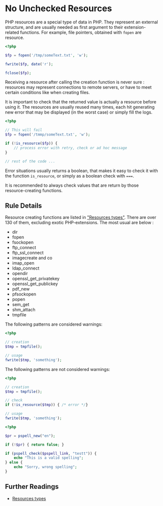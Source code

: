 <!-- Good Practices -->
# No Unchecked Resources

PHP resources are a special type of data in PHP. They represent an external structure, and are usually needed as first argument to their extension-related functions. For example, file pointers, obtained with `fopen` are resource.

```php
<?php

$fp = fopen('/tmp/someText.txt', 'w');

fwrite($fp, date('r');

fclose($fp);

```
Receiving a resource after calling the creation function is never sure : resources may represent connections to remote servers, or have to meet certain conditions like when creating files.

It is important to check that the returned value is actually a resource before using it. The resources are usually reused many times, each hit generating new error that may be displayed (in the worst case) or simply fill the logs. 


```php
<?php

// This will fail
$fp = fopen('/tmmp/someText.txt', 'w');

if (!is_resource($fp)) {
	// process error with retry, check or ad hoc message
}

// rest of the code ...

```

Error situations usually returns a boolean, that makes it easy to check it with the function `is_resource`, or simply as a boolean check with `===`. 

It is recommended to always check values that are return by those resource-creating functions.

## Rule Details

Resource creating functions are listed in ["Resources types"](http://php.net/manual/en/resource.php). There are over 130 of them, excluding exotic PHP-extensions. The most usual are below : 

* dir
* fopen
* fsockopen
* ftp_connect
* ftp_ssl_connect
* imagecreate and co
* imap_open
* ldap_connect
* opendir
* openssl_get_privatekey
* openssl_get_publickey
* pdf_new
* pfsockopen
* popen
* sem_get
* shm_attach
* tmpfile


The following patterns are considered warnings:

```php
<?php

// creation
$tmp = tmpfile();

// usage
fwrite($tmp, 'something');

```


The following patterns are not considered warnings:

```php
<?php

// creation
$tmp = tmpfile();

// check
if (!is_resource($tmp)) { /* error */} 

// usage
fwrite($tmp, 'something');

```


```php
<?php

$pr = pspell_new("en");

if (!$pr) { return false; }

if (pspell_check($pspell_link, "testt")) {
    echo "This is a valid spelling";
} else {
    echo "Sorry, wrong spelling";
}

```



## Further Readings
* [Resources types](http://php.net/manual/en/resource.php)


